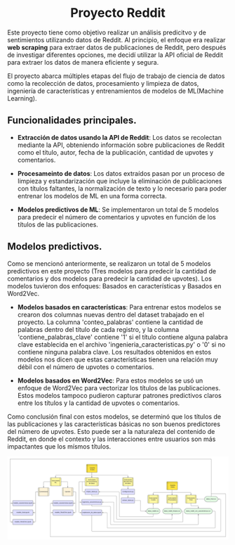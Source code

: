 <h1 align="center"> Proyecto Reddit </h1>

Este proyecto tiene como objetivo realizar un análisis predicitvo y de sentimientos utilizando datos de Reddit. Al principio, el enfoque era realizar **web scraping** para extraer datos de publicaciones de Reddit, pero después de investigar diferentes opciones, me decidí utilizar la API oficial de Reddit para extraer los datos de manera eficiente y segura.

El proyecto abarca múltiples etapas del flujo de trabajo de ciencia de datos como la recolección de datos, procesamiento y limpieza de datos, ingeniería de características y entrenamientos de modelos de ML(Machine Learning).

## Funcionalidades principales.

* **Extracción de datos usando la API de Reddit**: Los datos se recolectan mediante la API, obteniendo información sobre publicaciones de Reddit como el título, autor, fecha de la publicación, cantidad de upvotes y comentarios.
  
* **Procesameinto de datos**: Los datos extraídos pasan por un proceso de limpieza y estandarización que incluye la eliminación de publicaciones con títulos faltantes, la normalización de texto y lo necesario para poder entrenar los modelos de ML en una forma correcta.
  
* **Modelos predictivos de ML**: Se implementaron un total de 5 modelos para predecir el número de comentarios y upvotes en función de los títulos de las publicaciones.

## Modelos predictivos.

Como se mencionó anteriormente, se realizaron un total de 5 modelos predictivos en este proyecto (Tres modelos para predecir la cantidad de comentarios y dos modelos para predecir la cantidad de upvotes). Los modelos tuvieron dos enfoques: Basados en características y Basados en Word2Vec.

* **Modelos basados en características**: Para entrenar estos modelos se crearon dos columnas nuevas dentro del dataset trabajado en el proyecto. La columna 'conteo_palabras' contiene la cantidad de palabras dentro del título de cada registro, y la columna 'contiene_palabras_clave' contiene '1' si el título contiene alguna palabra clave establecida en el archivo 'ingenieria_caracteristicas.py' o '0' si no contiene ninguna palabra clave. Los resultados obtenidos en estos modelos nos dicen que estas características tienen una relación muy débil con el número de upvotes o comentarios.
  
* **Modelos basados en Word2Vec**: Para estos modelos se usó un enfoque de Word2Vec para vectorizar los títulos de las publicaciones. Estos modelos tampoco pudieron capturar patrones predictivos claros entre los títulos y la cantidad de upvotes o comentarios.

Como conclusión final con estos modelos, se determinó que los títulos de las publicaciones y las características básicas no son buenos predictores del número de upvotes. Esto puede ser a la naturaleza del contenido de Reddit, en donde el contexto y las interacciones entre usuarios son más impactantes que los mísmos títulos.

<img src="Diagrama.png" alt="Diagrama">
